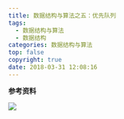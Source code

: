 ```yaml
---
title: 数据结构与算法之五：优先队列
tags:
  - 数据结构与算法
  - 数据结构
categories: 数据结构与算法
top: false
copyright: true
date: 2018-03-31 12:08:16
---
```


<!--more-->

**参考资料**
[]()

![](http://oankigr4l.bkt.clouddn.com/wexin.png)